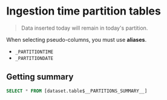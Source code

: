 # Ingestion time partition tables
> Data inserted today will remain in today's partition.

When selecting pseudo-columns, you must use **aliases**.


- `_PARTITIONTIME`
- `_PARTITIONDATE`

## Getting summary

```SQL
SELECT * FROM [dataset.table$__PARTITIONS_SUMMARY__]
```

